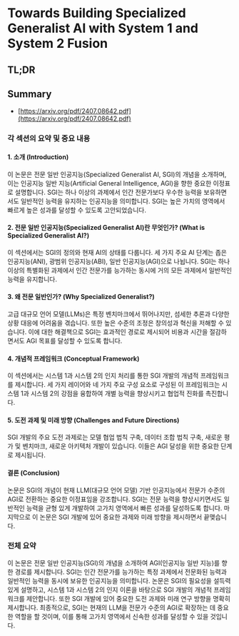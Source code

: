 # Towards Building Specialized Generalist AI with System 1 and System 2 Fusion
## TL;DR
## Summary
- [https://arxiv.org/pdf/2407.08642.pdf](https://arxiv.org/pdf/2407.08642.pdf)

### 각 섹션의 요약 및 중요 내용

#### 1. 소개 (Introduction)
이 논문은 전문 일반 인공지능(Specialized Generalist AI, SGI)의 개념을 소개하며, 이는 인공지능 일반 지능(Artificial General Intelligence, AGI)을 향한 중요한 이정표로 설명합니다. SGI는 하나 이상의 과제에서 인간 전문가보다 우수한 능력을 보유하면서도 일반적인 능력을 유지하는 인공지능을 의미합니다. SGI는 높은 가치의 영역에서 빠르게 높은 성과를 달성할 수 있도록 고안되었습니다.

#### 2. 전문 일반 인공지능(Specialized Generalist AI)란 무엇인가? (What is Specialized Generalist AI?)
이 섹션에서는 SGI의 정의와 현재 AI의 상태를 다룹니다. 세 가지 주요 AI 단계는 좁은 인공지능(ANI), 광범위 인공지능(ABI), 일반 인공지능(AGI)으로 나뉩니다. SGI는 하나 이상의 특별화된 과제에서 인간 전문가를 능가하는 동시에 거의 모든 과제에서 일반적인 능력을 유지합니다.

#### 3. 왜 전문 일반인가? (Why Specialized Generalist?)
고급 대규모 언어 모델(LLMs)은 특정 벤치마크에서 뛰어나지만, 섬세한 추론과 다양한 상황 대응에 어려움을 겪습니다. 또한 높은 수준의 조정은 창의성과 혁신을 저해할 수 있습니다. 이에 대한 해결책으로 SGI는 효과적인 경로로 제시되어 비용과 시간을 절감하면서도 AGI 목표를 달성할 수 있도록 합니다.

#### 4. 개념적 프레임워크 (Conceptual Framework)
이 섹션에서는 시스템 1과 시스템 2의 인지 처리를 통한 SGI 개발의 개념적 프레임워크를 제시합니다. 세 가지 레이어와 네 가지 주요 구성 요소로 구성된 이 프레임워크는 시스템 1과 시스템 2의 강점을 융합하여 개별 능력을 향상시키고 협업적 진화를 촉진합니다.

#### 5. 도전 과제 및 미래 방향 (Challenges and Future Directions)
SGI 개발의 주요 도전 과제로는 모델 협업 법칙 구축, 데이터 조합 법칙 구축, 새로운 평가 및 벤치마크, 새로운 아키텍처 개발이 있습니다. 이들은 AGI 달성을 위한 중요한 단계로 제시됩니다.

#### 결론 (Conclusion)
논문은 SGI의 개념이 현재 LLM(대규모 언어 모델) 기반 인공지능에서 전문가 수준의 AGI로 전환하는 중요한 이정표임을 강조합니다. SGI는 전문 능력을 향상시키면서도 일반적인 능력을 균형 있게 개발하여 고가치 영역에서 빠른 성과를 달성하도록 합니다. 마지막으로 이 논문은 SGI 개발에 있어 중요한 과제와 미래 방향을 제시하면서 끝맺습니다.

### 전체 요약

이 논문은 전문 일반 인공지능(SGI)의 개념을 소개하여 AGI(인공지능 일반 지능)를 향한 경로를 제시합니다. SGI는 인간 전문가를 능가하는 특정 과제에서 전문화된 능력과 일반적인 능력을 동시에 보유한 인공지능을 의미합니다. 논문은 SGI의 필요성을 설득력 있게 설명하고, 시스템 1과 시스템 2의 인지 이론을 바탕으로 SGI 개발의 개념적 프레임워크를 제안합니다. 또한 SGI 개발에 있어 중요한 도전 과제와 미래 연구 방향을 명확히 제시합니다. 최종적으로, SGI는 현재의 LLM을 전문가 수준의 AGI로 확장하는 데 중요한 역할을 할 것이며, 이를 통해 고가치 영역에서 신속한 성과를 달성할 수 있을 것입니다.